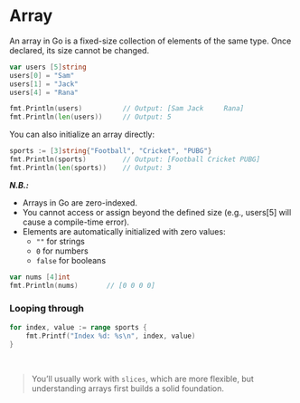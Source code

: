 # Array
An array in Go is a fixed-size collection of elements of the same type. Once declared, its size cannot be changed.

```go
var users [5]string
users[0] = "Sam"
users[1] = "Jack"
users[4] = "Rana"

fmt.Println(users)          // Output: [Sam Jack     Rana]
fmt.Println(len(users))     // Output: 5
```

You can also initialize an array directly:

```go
sports := [3]string{"Football", "Cricket", "PUBG"}
fmt.Println(sports)         // Output: [Football Cricket PUBG]
fmt.Println(len(sports))    // Output: 3

```

***N.B.:***
- Arrays in Go are zero-indexed.
- You cannot access or assign beyond the defined size (e.g., users[5] will cause a compile-time error).
- Elements are automatically initialized with zero values:
    - `""` for strings
    - `0` for numbers
    - `false` for booleans
  
  
```go
var nums [4]int
fmt.Println(nums)       // [0 0 0 0]
```


### Looping through

```go
for index, value := range sports {
	fmt.Printf("Index %d: %s\n", index, value)
}
```

<br/>

> You’ll usually work with `slices`, which are more flexible, but understanding arrays first builds a solid foundation.